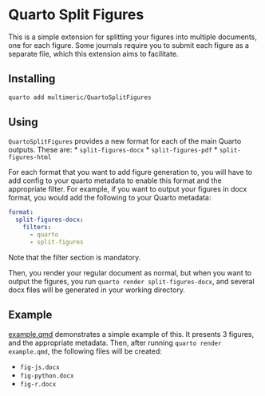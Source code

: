 # Quarto Split Figures

This is a simple extension for splitting your figures into multiple documents, one for each figure.
Some journals require you to submit each figure as a separate file, which this extension aims to facilitate.

## Installing

```bash
quarto add multimeric/QuartoSplitFigures
```

## Using

`QuartoSplitFigures` provides a new format for each of the main Quarto outputs.
These are:
    * `split-figures-docx`
    * `split-figures-pdf`
    * `split-figures-html`

For each format that you want to add figure generation to, you will have to add config to your quarto metadata to enable this format and the appropriate filter.
For example, if you want to output your figures in docx format, you would add the following to your Quarto metadata:
```yaml
format:
  split-figures-docx:
    filters:
      - quarto
      - split-figures
```
Note that the filter section is mandatory.

Then, you render your regular document as normal, but when you want to output the figures, you run `quarto render split-figures-docx`, and several docx files will be generated in your working directory.

## Example

[example.qmd](example.qmd) demonstrates a simple example of this.
It presents 3 figures, and the appropriate metadata.
Then, after running `quarto render example.qmd`, the following files will be created:
* `fig-js.docx`
* `fig-python.docx`
* `fig-r.docx`
